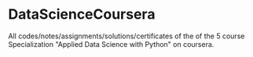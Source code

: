 # DataScienceCoursera
All codes/notes/assignments/solutions/certificates of the of the 5 course Specialization "Applied Data Science with Python" on coursera.
